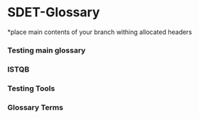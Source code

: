 # SDET-Glossary
 
*place main contents of your branch withing allocated headers
 
### Testing main glossary

### ISTQB

### Testing Tools

### Glossary Terms 
 
